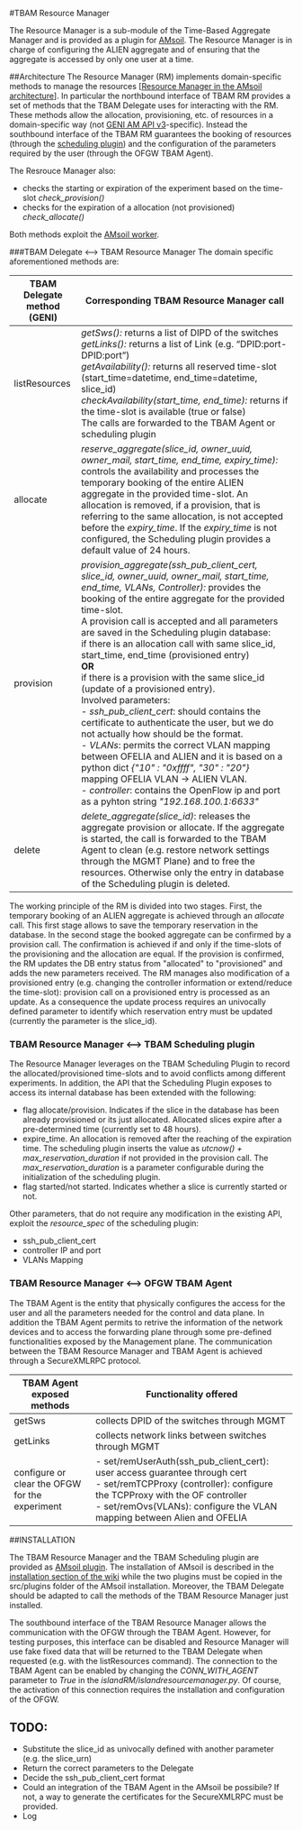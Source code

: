 #TBAM Resource Manager

The Resource Manager is a sub-module of the Time-Based Aggregate Manager and is provided as a plugin for [AMsoil](https://github.com/motine/AMsoil).
The Resource Manager is in charge of configuring the ALIEN aggregate and of ensuring that the aggregate is accessed by only one user at a time.

##Architecture
The Resource Manager (RM) implements domain-specific methods to manage the resources [[Resource Manager in the AMsoil architecture](https://github.com/motine/AMsoil/wiki/GENI#wiki-resource-manager)]. In particular the northbound interface of TBAM RM provides a set of methods that the TBAM Delegate uses for interacting with the RM. These methods allow the allocation, provisioning, etc. of resources in a domain-specific way (not [GENI AM API v3](http://groups.geni.net/geni/wiki/GAPI_AM_API_V3)-specific). Instead the southbound interface of the TBAM RM guarantees the booking of resources (through the [scheduling plugin](https://github.com/motine/AMsoil/wiki/Schedule)) and the configuration of the parameters required by the user (through the OFGW TBAM Agent).

The Resrouce Manager also:

- checks the starting or expiration of the experiment based on the time-slot *check_provision()*- checks for the expiration of a allocation (not provisioned) *check_allocate()*

Both methods exploit the [AMsoil worker](https://github.com/motine/AMsoil/wiki/Worker).

###TBAM Delegate <--> TBAM Resource Manager
The domain specific aforementioned methods are:

TBAM Delegate method (GENI)  | Corresponding TBAM Resource Manager call
------------- | -------------
listResources | *getSws():* returns a list of DIPD of the switches <br> *getLinks():* returns a list of Link (e.g. “DPID:port-DPID:port”) <br> *getAvailability():* returns all reserved time-slot (start_time=datetime, end_time=datetime, slice_id) <br> *checkAvailability(start_time, end_time):* returns if the time-slot is available (true or false) <br> The calls are forwarded to the TBAM Agent or scheduling plugin
allocate  | *reserve_aggregate(slice_id, owner_uuid, owner_mail, start_time, end_time, expiry_time):* controls the availability and processes the temporary booking of the entire ALIEN aggregate in the provided time-slot. An allocation is removed, if a provision, that is referring to the same allocation, is not accepted before the *expiry_time*. If the *expiry_time* is not configured, the Scheduling plugin provides a default value of 24 hours. 
provision | *provision_aggregate(ssh_pub_client_cert, slice_id, owner_uuid, owner_mail, start_time, end_time, VLANs, Controller):* provides the booking of the entire aggregate for the provided time-slot. <br>A provision call is accepted and all parameters are saved in the Scheduling plugin database: <br> if there is an allocation call with same slice_id, start_time, end_time (provisioned entry) <br> **OR** <br> if there is a provision with the same slice_id (update of a provisioned entry). <br>Involved parameters: <br>- *ssh_pub_client_cert*: should contains the certificate to authenticate the user, but we do not actually how should be the format. <br> - *VLANs*: permits the correct VLAN mapping between OFELIA and ALIEN and it is based on a python dict *{"10" : "0xffff", "30" : "20"}* mapping OFELIA VLAN -> ALIEN VLAN. <br> - *controller*: contains the OpenFlow ip and port as a pyhton string *"192.168.100.1:6633"*
delete | *delete_aggregate(slice_id)*: releases the aggregate provision or allocate. If the aggregate is started, the call is forwarded to the TBAM Agent to clean (e.g. restore network settings through the MGMT Plane) and to free the resources. Otherwise only the entry in database of the Scheduling plugin is deleted.

The working principle of the RM is divided into two stages. First, the temporary booking of an ALIEN aggregate is achieved through an *allocate* call. This first stage allows to save the temporary reservation in the database. In the second stage the booked aggregate can be confirmed by a provision call. The confirmation is achieved if and only if the time-slots of the provisioning and the allocation are equal.  If the provision is confirmed, the RM updates the DB entry status from "allocated" to "provisioned" and adds the new parameters received.
The RM manages also modification of a provisioned entry (e.g. changing the controller information or extend/reduce the time-slot): provision call on a provisioned entry is processed as an update. As a consequence the update process requires an univocally defined parameter to identify which reservation entry must be updated (currently the parameter is the slice_id). 

### TBAM Resource Manager <--> TBAM Scheduling plugin

The Resource Manager leverages on  the TBAM Scheduling Plugin to record the allocated/provisioned time-slots and to avoid conflicts among different experiments. 
In addition, the API that the Scheduling Plugin exposes to access its internal database has been extended with the following:

- flag allocate/provision. Indicates if the slice in the database has been already provisioned or its just allocated. Allocated slices expire after a pre-determined time (currently set to 48 hours). 
- expire_time. An allocation is removed after the reaching of the expiration time. The scheduling plugin inserts the value as *utcnow() + max_reservation_duration* if not provided in the provision call. The *max_reservation_duration* is a parameter configurable during the initialization of the scheduling plugin.
- flag started/not started. Indicates whether a slice is currently started or not.

Other parameters, that do not require any modification in the existing API, exploit the *resource_spec* of the scheduling plugin:

- ssh_pub_client_cert
- controller IP and port
- VLANs Mapping

### TBAM Resource Manager <--> OFGW TBAM AgentThe TBAM Agent is the entity that physically configures the access for the user and all the parameters needed for the control and data plane. In addition the TBAM Agent permits to retrive the information of the network devices and to access the forwarding plane through some pre-defined functionalities exposed by the Management plane. The communication between the TBAM Resource Manager and TBAM Agent is achieved through a SecureXMLRPC protocol.

TBAM Agent exposed methods   | Functionality offered
------------- | -------------
getSws | collects DPID of the switches through MGMT
getLinks | collects network links between switches through MGMTconfigure or clear the OFGW for the experiment | - set/remUserAuth(ssh_pub_client_cert): user access guarantee through cert <br> - set/remTCPProxy (controller): configure the TCPProxy with the OF controller <br> - set/remOvs(VLANs): configure the VLAN mapping between Alien and OFELIA##INSTALLATION

The TBAM Resource Manager and the TBAM Scheduling plugin are provided as [AMsoil plugin](https://github.com/motine/AMsoil/wiki/Plugin). The installation of AMsoil is described in the [installation section of the wiki](https://github.com/motine/AMsoil/wiki/Installation) while the two plugins must be copied in the src/plugins folder of the AMsoil installation. Moreover, the TBAM Delegate should be adapted to call the methods of the TBAM Resource Manager just installed.

The southbound interface of the TBAM Resource Manager allows the communication with the OFGW through the TBAM Agent. However, for testing purposes, this interface can be disabled and  Resource Manager will use fake fixed data that will be returned to the TBAM Delegate when requested (e.g. with the listResources command). The connection to the TBAM Agent can be enabled by changing the *CONN_WITH_AGENT* parameter to *True* in the *islandRM/islandresourcemanager.py*. Of course, the activation of this connection requires the installation and configuration of the OFGW.



## TODO:

- Substitute the slice_id as univocally defined with another parameter (e.g. the slice_urn)
- Return the correct parameters to the Delegate
- Decide the ssh_pub_client_cert format- Could an integration of the TBAM Agent in the AMsoil be possibile? If not, a way to generate the certificates for the SecureXMLRPC must be provided.
- Log